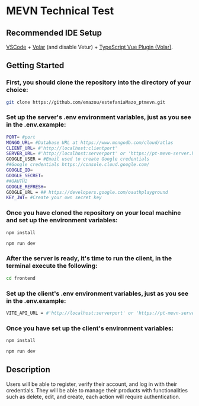 # MEVN Technical Test

## Recommended IDE Setup

[VSCode](https://code.visualstudio.com/) + [Volar](https://marketplace.visualstudio.com/items?itemName=Vue.volar) (and disable Vetur) + [TypeScript Vue Plugin (Volar)](https://marketplace.visualstudio.com/items?itemName=Vue.vscode-typescript-vue-plugin).

## Getting Started

### First, you should clone the repository into the directory of your choice:

```sh
git clone https://github.com/emazou/estefaniaMazo_ptmevn.git
```

### Set up the server's .env environment variables, just as you see in the .env.example:

```sh
PORT= #port
MONGO_URL= #Database URL at https://www.mongodb.com/cloud/atlas
CLIENT_URL= #'http://localhost:clientport'
SERVER_URL= #'http://localhost:serverport' or 'https://pt-mevn-server.herokuapp.com/'
GOOGLE_USER = #Email used to create Google credentials
##Google credentials https://console.cloud.google.com/
GOOGLE_ID= 
GOOGLE_SECRET= 
##OAUTH2
GOOGLE_REFRESH= 
GOOGLE_URL = ## https://developers.google.com/oauthplayground
KEY_JWT= #Create your own secret key
```

### Once you have cloned the repository on your local machine and set up the environment variables:

```sh
npm install
```

```sh
npm run dev
```

### After the server is ready, it's time to run the client, in the terminal execute the following:

```sh
cd frontend
```
### Set up the client's .env environment variables, just as you see in the .env.example:

```sh
VITE_API_URL = #'http://localhost:serverport' or 'https://pt-mevn-server.herokuapp.com/'
```

### Once you have set up the client's environment variables:

```sh
npm install
```

```sh
npm run dev
```

## Description

Users will be able to register, verify their account, and log in with their credentials. They will be able to manage their products with functionalities such as delete, edit, and create, each action will require authentication.



